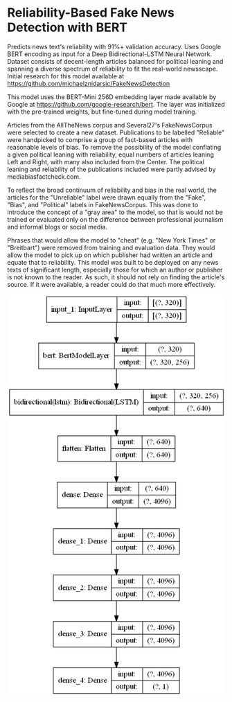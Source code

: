 # Reliability-Based Fake News Detection with BERT
Predicts news text's reliability with 91%+ validation accuracy. Uses Google BERT encoding as input for a Deep Bidirectional-LSTM Neural Network. Dataset consists of decent-length articles balanced for political leaning and spanning a diverse spectrum of reliability to fit the real-world newsscape. Initial research for this model available at https://github.com/michaelznidarsic/FakeNewsDetection

This model uses the BERT-Mini 256D embedding layer made available by Google at https://github.com/google-research/bert. The layer was initialized with the pre-trained weights, but fine-tuned during model training.

Articles from the AllTheNews corpus and Several27's FakeNewsCorpus were selected to create a new dataset. Publications to be labelled "Reliable" were handpicked to comprise a group of fact-based articles with reasonable levels of bias. To remove the possibility of the model conflating a given political leaning with reliability, equal numbers of articles leaning Left and Right, with many also included from the Center. The political leaning and reliability of the publications included were partly advised by mediabiasfactcheck.com.

To reflect the broad continuum of reliability and bias in the real world, the articles for the "Unreliable" label were drawn equally from the "Fake", "Bias", and "Political" labels in FakeNewsCorpus. This was done to introduce the concept of a "gray area" to the model, so that is would not be trained or evaluated only on the difference between professional journalism and informal blogs or social media. 

Phrases that would allow the model to "cheat" (e.g. "New York Times" or "Breitbart") were removed from training and evaluation data. They would allow the model to pick up on which publisher had written an article and equate that to reliability. This model was built to be deployed on any news texts of significant length, especially those for which an author or publisher is not known to the reader. As such, it should not rely on finding the article's source. If it were available, a reader could do that much more effectively.


![alt text](https://github.com/michaelznidarsic/BERT-FAKE-NEWS/blob/master/FAKE_NEWS_BERT_ARCHITECTURE.png?raw=true)

